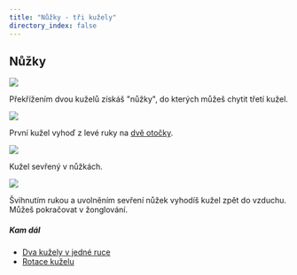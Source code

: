 ```yaml
---
title: "Nůžky - tři kužely"
directory_index: false
---
```


## Nůžky

![](img/k/kuzely-nuzkya.png)

Překřížením dvou kuželů získáš "nůžky", do kterých můžeš chytit třetí kužel.

![](img/k/kuzely-nuzkyb.png)

První kužel vyhoď z levé ruky na <a href="/kuzely/rotace.html#double" title="Hod na dvě otočky.">dvě otočky</a>.

![](img/k/kuzely-nuzkyc.png)

Kužel sevřený v nůžkách.

![](img/k/kuzely-nuzkyd.png)

Švihnutím rukou a uvolněním sevření nůžek vyhodíš kužel zpět do vzduchu. Můžeš pokračovat v žonglování.



##### Kam dál

- [Dva kužely v jedné ruce](/kuzely/grip.html "Jak držet v jedné ruce dva kužely.")
- [Rotace kuželu](/kuzely/rotace.html "Základní způsoby házení kuželu")
